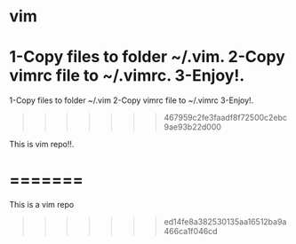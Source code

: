 vim
=====
1-Copy files to folder ~/.vim.
2-Copy vimrc file to ~/.vimrc.
3-Enjoy!.
=======
1-Copy files to folder ~/.vim 
2-Copy vimrc file to ~/.vimrc 
3-Enjoy!. 
>>>>>>> 467959c2fe3faadf8f72500c2ebc9ae93b22d000

This is vim repo!!.

=======
=======

This is a vim repo
>>>>>>> ed14fe8a382530135aa16512ba9a466ca1f046cd
